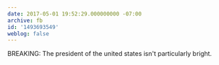 ```yaml
---
date: 2017-05-01 19:52:29.000000000 -07:00
archive: fb
id: '1493693549'
weblog: false
---
```


BREAKING: The president of the united states isn't particularly bright.
